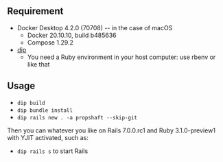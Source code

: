 ## Requirement

- Docker Desktop 4.2.0 (70708) -- in the case of macOS
  - Docker 20.10.10, build b485636
  - Compose 1.29.2
- [dip](https://github.com/bibendi/dip)
  - You need a Ruby environment in your host computer: use rbenv or like that

## Usage

- `dip build`
- `dip bundle install`
- `dip rails new . -a propshaft --skip-git`

Then you can whatever you like on Rails 7.0.0.rc1 and Ruby 3.1.0-preview1 with YJIT activated, such as:

- `dip rails s` to start Rails